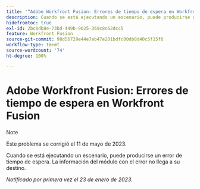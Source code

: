 ```yaml
---
title: '“Adobe Workfront Fusion: Errores de tiempo de espera en Workfront Fusion”'
description: Cuando se está ejecutando un escenario, puede producirse un error de tiempo de espera. La información del módulo con el error no llega a su destino.
hidefromtoc: true
exl-id: 2bc0db8e-73bd-449b-9025-369c8c62dcc5
feature: Workfront Fusion
source-git-commit: 98d56729e44e7ab47e201bdfc00db8d40c5f15f6
workflow-type: tm+mt
source-wordcount: '74'
ht-degree: 100%

---
```


# Adobe Workfront Fusion: Errores de tiempo de espera en Workfront Fusion

>[!NOTE]
>
>Este problema se corrigió el 11 de mayo de 2023.

Cuando se está ejecutando un escenario, puede producirse un error de tiempo de espera. La información del módulo con el error no llega a su destino.

_Notificado por primera vez el 23 de enero de 2023._
